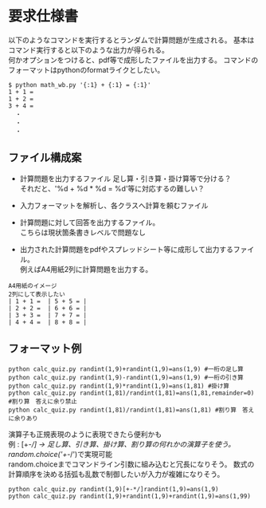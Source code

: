 # 要求仕様書

以下のようなコマンドを実行するとランダムで計算問題が生成される。
基本はコマンド実行すると以下のような出力が得られる。  
何かオプションをつけると、pdf等で成形したファイルを出力する。 
コマンドのフォーマットはpythonのformatライクとしたい。

```
$ python math_wb.py '{:1} + {:1} = {:1}'
1 + 1 = 
1 + 2 =
3 + 4 =
  ・
  ・
  ・
```

## ファイル構成案
* 計算問題を出力するファイル 足し算・引き算・掛け算等で分ける？  
それだと、'%d + %d * %d = %d'等に対応するの難しい？

* 入力フォーマットを解析し、各クラスへ計算を頼むファイル

* 計算問題に対して回答を出力するファイル。  
こちらは現状箇条書きレベルで問題なし

* 出力された計算問題をpdfやスプレッドシート等に成形して出力するファイル。  
例えばA4用紙2列に計算問題を出力する。  
```
A4用紙のイメージ
2列にして表示したい
| 1 + 1 =  | 5 + 5 = | 
| 2 + 2 =  | 6 + 6 = |
| 3 + 3 =  | 7 + 7 = |
| 4 + 4 =  | 8 + 8 = |
```

## フォーマット例

```
python calc_quiz.py randint(1,9)+randint(1,9)=ans(1,9) #一桁の足し算
python calc_quiz.py randint(1,9)-randint(1,9)=ans(1,9) #一桁の引き算
python calc_quiz.py randint(1,9)*randint(1,9)=ans(1,81) #掛け算
python calc_quiz.py randint(1,81)/randint(1,81)=ans(1,81,remainder=0) #割り算　答えに余り禁止
python calc_quiz.py randint(1,81)/randint(1,81)=ans(1,81) #割り算　答えに余りあり

```

演算子も正規表現のように表現できたら便利かも  
例 : [+-*/] -> 足し算、引き算、掛け算、割り算の何れかの演算子を使う。  
random.choice('+-*/')で実現可能  
random.choiceまでコマンドライン引数に組み込むと冗長になりそう。
数式の計算順序を決める括弧も乱数で制御したいが入力が複雑になりそう。

```
python calc_quiz.py randint(1,9)[+-*/]randint(1,9)=ans(1,9)
python calc_quiz.py randint(1,9)+randint(1,9)+randint(1,9)=ans(1,99)
```

